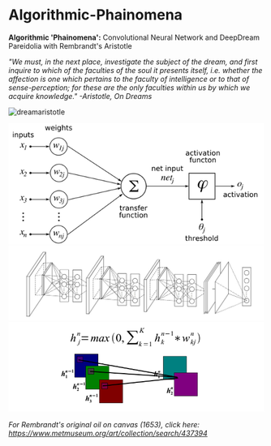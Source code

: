 # Algorithmic-Phainomena
<b>Algorithmic 'Phainomena':</b> Convolutional Neural Network and DeepDream Pareidolia with Rembrandt's Aristotle

<i>"We must, in the next place, investigate the subject of the dream, and first inquire to which of the faculties of the soul it presents itself, i.e. whether the affection is one which pertains to the faculty of intelligence or to that of sense-perception; for these are the only faculties within us by which we acquire knowledge." -Aristotle, On Dreams</i>

![dreamaristotle](https://user-images.githubusercontent.com/39444491/40272970-ac797cce-5b85-11e8-8c70-033dd1a19349.jpg)

![](https://github.com/conceptform/Algorithmic-Phainomena/blob/master/NNModel.png)
![](https://github.com/conceptform/Algorithmic-Phainomena/blob/master/CNN_Tensorflow.jpeg)
![](https://github.com/conceptform/Algorithmic-Phainomena/blob/master/CNN_layer1.png)

<i> For Rembrandt's original oil on canvas (1653), click here: https://www.metmuseum.org/art/collection/search/437394 </i>
